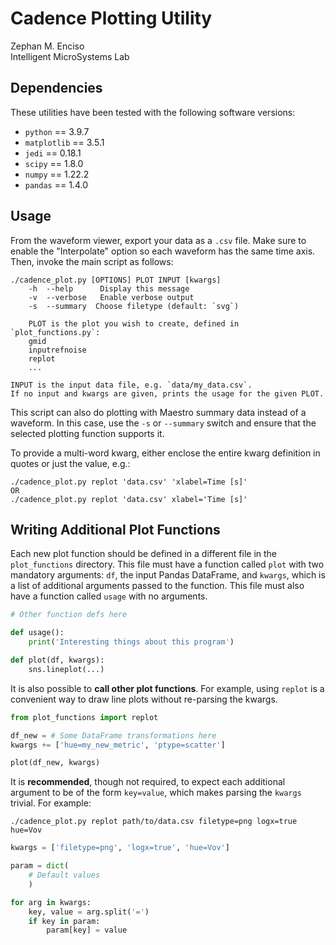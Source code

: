 #   Cadence Plotting Utility

Zephan M. Enciso  
Intelligent MicroSystems Lab  

##  Dependencies

These utilities have been tested with the following software versions:
  - `python` == 3.9.7
  - `matplotlib` == 3.5.1
  - `jedi` == 0.18.1
  - `scipy` == 1.8.0
  - `numpy` == 1.22.2
  - `pandas` == 1.4.0

##  Usage

From the waveform viewer, export your data as a `.csv` file.  Make sure to
enable the "Interpolate" option so each waveform has the same time axis.  Then,
invoke the main script as follows:

```
./cadence_plot.py [OPTIONS] PLOT INPUT [kwargs]
    -h  --help      Display this message
    -v  --verbose   Enable verbose output
    -s  --summary  Choose filetype (default: `svg`)

    PLOT is the plot you wish to create, defined in `plot_functions.py`:
    gmid
    inputrefnoise
    replot
    ...

INPUT is the input data file, e.g. `data/my_data.csv`.
If no input and kwargs are given, prints the usage for the given PLOT.
```

This script can also do plotting with Maestro summary data instead of a
waveform.  In this case, use the `-s` or `--summary` switch and ensure that the
selected plotting function supports it.

To provide a multi-word kwarg, either enclose the entire kwarg definition in
quotes or just the value, e.g.:

```
./cadence_plot.py replot 'data.csv' 'xlabel=Time [s]'
OR
./cadence_plot.py replot 'data.csv' xlabel='Time [s]'
```

##  Writing Additional Plot Functions

Each new plot function should be defined in a different file in the
`plot_functions` directory.  This file must have a function called `plot` with
two mandatory arguments: `df`, the input Pandas DataFrame, and `kwargs`, which
is a list of additional arguments passed to the function.  This file must also
have a function called `usage` with no arguments.

```python
# Other function defs here

def usage():
    print('Interesting things about this program')

def plot(df, kwargs):
    sns.lineplot(...)
```

It is also possible to **call other plot functions**.  For example, using
`replot` is a convenient way to draw line plots without re-parsing the kwargs.

```python
from plot_functions import replot

df_new = # Some DataFrame transformations here
kwargs += ['hue=my_new_metric', 'ptype=scatter']

plot(df_new, kwargs)
```

It is **recommended**, though not required, to expect each additional argument
to be of the form `key=value`, which makes parsing the `kwargs` trivial.  For
example:

```
./cadence_plot.py replot path/to/data.csv filetype=png logx=true hue=Vov
```

```python
kwargs = ['filetype=png', 'logx=true', 'hue=Vov']

param = dict(
    # Default values
    )

for arg in kwargs:
    key, value = arg.split('=')
    if key in param:
        param[key] = value

```
